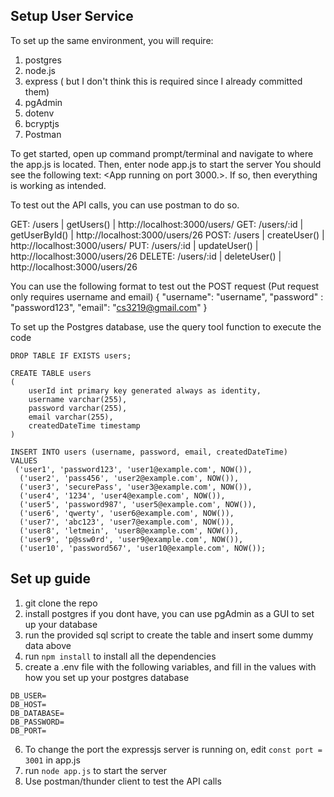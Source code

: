 ## Setup User Service

To set up the same environment, you will require:

1. postgres
2. node.js
3. express (<npm i express pg> but I don't think this is required since I already committed them)
4. pgAdmin
5. dotenv
6. bcryptjs
7. Postman

To get started, open up command prompt/terminal and navigate to where the app.js is located.
Then, enter node app.js to start the server
You should see the following text: <App running on port 3000.>. If so, then everything is working as intended.

To test out the API calls, you can use postman to do so.

GET: /users | getUsers() | http://localhost:3000/users/
GET: /users/:id | getUserById() | http://localhost:3000/users/26
POST: /users | createUser() | http://localhost:3000/users/
PUT: /users/:id | updateUser() | http://localhost:3000/users/26
DELETE: /users/:id | deleteUser() | http://localhost:3000/users/26

You can use the following format to test out the POST request (Put request only requires username and email)
{
"username": "username",
"password" : "password123",
"email": "cs3219@gmail.com"
}

To set up the Postgres database, use the query tool function to execute the code

```
DROP TABLE IF EXISTS users;

CREATE TABLE users
(
	userId int primary key generated always as identity,
	username varchar(255),
	password varchar(255),
	email varchar(255),
	createdDateTime timestamp
)

INSERT INTO users (username, password, email, createdDateTime)
VALUES
 ('user1', 'password123', 'user1@example.com', NOW()),
  ('user2', 'pass456', 'user2@example.com', NOW()),
  ('user3', 'securePass', 'user3@example.com', NOW()),
  ('user4', '1234', 'user4@example.com', NOW()),
  ('user5', 'password987', 'user5@example.com', NOW()),
  ('user6', 'qwerty', 'user6@example.com', NOW()),
  ('user7', 'abc123', 'user7@example.com', NOW()),
  ('user8', 'letmein', 'user8@example.com', NOW()),
  ('user9', 'p@ssw0rd', 'user9@example.com', NOW()),
  ('user10', 'password567', 'user10@example.com', NOW());
```

## Set up guide

1. git clone the repo
2. install postgres if you dont have, you can use pgAdmin as a GUI to set up your database
3. run the provided sql script to create the table and insert some dummy data above
4. run `npm install` to install all the dependencies
5. create a .env file with the following variables, and fill in the values with how you set up your postgres database

```
DB_USER=
DB_HOST=
DB_DATABASE=
DB_PASSWORD=
DB_PORT=
```

6. To change the port the expressjs server is running on, edit `const port = 3001` in app.js
7. run `node app.js` to start the server
8. Use postman/thunder client to test the API calls
